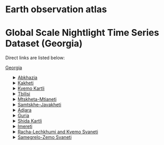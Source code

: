 # Earth observation atlas
 # Global Scale Nightlight Time Series Dataset (Georgia)
Direct links are listed below:

<a href="https://eoatlas-nightlight.s3.amazonaws.com/eoatlas-monthly-nightlight-00068.csv">Georgia</a>
<ul>
<details>
<summary><a href="https://eoatlas-nightlight.s3.amazonaws.com/eoatlas-monthly-nightlight-01245.csv">Abkhazia</a></summary>
<ul>
<ol>
<li><a href="https://eoatlas-nightlight.s3.amazonaws.com/eoatlas-monthly-nightlight-24778.csv">Gagra</a></li><li><a href="https://eoatlas-nightlight.s3.amazonaws.com/eoatlas-monthly-nightlight-24779.csv">Gudauta</a></li><li><a href="https://eoatlas-nightlight.s3.amazonaws.com/eoatlas-monthly-nightlight-24780.csv">Sokhumi</a></li><li><a href="https://eoatlas-nightlight.s3.amazonaws.com/eoatlas-monthly-nightlight-24781.csv">Gulripshi</a></li><li><a href="https://eoatlas-nightlight.s3.amazonaws.com/eoatlas-monthly-nightlight-24782.csv">Ochamchire</a></li><li><a href="https://eoatlas-nightlight.s3.amazonaws.com/eoatlas-monthly-nightlight-24784.csv">Gali</a></li></ul>
</ol>
</details>
<details>
<summary><a href="https://eoatlas-nightlight.s3.amazonaws.com/eoatlas-monthly-nightlight-01246.csv">Kakheti</a></summary>
<ul>
<ol>
<li><a href="https://eoatlas-nightlight.s3.amazonaws.com/eoatlas-monthly-nightlight-24836.csv">Akhmeta</a></li><li><a href="https://eoatlas-nightlight.s3.amazonaws.com/eoatlas-monthly-nightlight-24837.csv">Telavi</a></li><li><a href="https://eoatlas-nightlight.s3.amazonaws.com/eoatlas-monthly-nightlight-24840.csv">Sagarejo</a></li><li><a href="https://eoatlas-nightlight.s3.amazonaws.com/eoatlas-monthly-nightlight-24841.csv">Qvareli</a></li><li><a href="https://eoatlas-nightlight.s3.amazonaws.com/eoatlas-monthly-nightlight-24842.csv">Gurjaani</a></li><li><a href="https://eoatlas-nightlight.s3.amazonaws.com/eoatlas-monthly-nightlight-24843.csv">Lagodekhi</a></li><li><a href="https://eoatlas-nightlight.s3.amazonaws.com/eoatlas-monthly-nightlight-24844.csv">Sighnaghi</a></li><li><a href="https://eoatlas-nightlight.s3.amazonaws.com/eoatlas-monthly-nightlight-24845.csv">Dedoplis Tskaro</a></li></ul>
</ol>
</details>
<details>
<summary><a href="https://eoatlas-nightlight.s3.amazonaws.com/eoatlas-monthly-nightlight-01247.csv">Kvemo Kartli</a></summary>
<ul>
<ol>
<li><a href="https://eoatlas-nightlight.s3.amazonaws.com/eoatlas-monthly-nightlight-24825.csv">Dmanisi</a></li><li><a href="https://eoatlas-nightlight.s3.amazonaws.com/eoatlas-monthly-nightlight-24826.csv">Tsalka</a></li><li><a href="https://eoatlas-nightlight.s3.amazonaws.com/eoatlas-monthly-nightlight-24827.csv">Bolnisi</a></li><li><a href="https://eoatlas-nightlight.s3.amazonaws.com/eoatlas-monthly-nightlight-24828.csv">Tetri Sqaro</a></li><li><a href="https://eoatlas-nightlight.s3.amazonaws.com/eoatlas-monthly-nightlight-24835.csv">Marneuli</a></li><li><a href="https://eoatlas-nightlight.s3.amazonaws.com/eoatlas-monthly-nightlight-24839.csv">Gardabani</a></li></ul>
</ol>
</details>
<details>
<summary><a href="https://eoatlas-nightlight.s3.amazonaws.com/eoatlas-monthly-nightlight-01248.csv">Tbilisi</a></summary>
<ul>
<ol>
<li><a href="https://eoatlas-nightlight.s3.amazonaws.com/eoatlas-monthly-nightlight-24838.csv">Tbilisi</a></li></ul>
</ol>
</details>
<details>
<summary><a href="https://eoatlas-nightlight.s3.amazonaws.com/eoatlas-monthly-nightlight-01249.csv">Mtskheta-Mtianeti</a></summary>
<ul>
<ol>
<li><a href="https://eoatlas-nightlight.s3.amazonaws.com/eoatlas-monthly-nightlight-24830.csv">Akhalgori</a></li><li><a href="https://eoatlas-nightlight.s3.amazonaws.com/eoatlas-monthly-nightlight-24831.csv">Kazbegi</a></li><li><a href="https://eoatlas-nightlight.s3.amazonaws.com/eoatlas-monthly-nightlight-24832.csv">Dusheti</a></li><li><a href="https://eoatlas-nightlight.s3.amazonaws.com/eoatlas-monthly-nightlight-24833.csv">Tianeti</a></li><li><a href="https://eoatlas-nightlight.s3.amazonaws.com/eoatlas-monthly-nightlight-24834.csv">Mtskheta</a></li></ul>
</ol>
</details>
<details>
<summary><a href="https://eoatlas-nightlight.s3.amazonaws.com/eoatlas-monthly-nightlight-01250.csv">Samtskhe–Javakheti</a></summary>
<ul>
<ol>
<li><a href="https://eoatlas-nightlight.s3.amazonaws.com/eoatlas-monthly-nightlight-24813.csv">Adigeni</a></li><li><a href="https://eoatlas-nightlight.s3.amazonaws.com/eoatlas-monthly-nightlight-24816.csv">Akhaltsikhe</a></li><li><a href="https://eoatlas-nightlight.s3.amazonaws.com/eoatlas-monthly-nightlight-24817.csv">Aspindza</a></li><li><a href="https://eoatlas-nightlight.s3.amazonaws.com/eoatlas-monthly-nightlight-24818.csv">Borjomi</a></li><li><a href="https://eoatlas-nightlight.s3.amazonaws.com/eoatlas-monthly-nightlight-24823.csv">Akhalkalaki</a></li><li><a href="https://eoatlas-nightlight.s3.amazonaws.com/eoatlas-monthly-nightlight-24824.csv">Ninotsminda</a></li></ul>
</ol>
</details>
<details>
<summary><a href="https://eoatlas-nightlight.s3.amazonaws.com/eoatlas-monthly-nightlight-01251.csv">Adjara</a></summary>
<ul>
<ol>
<li><a href="https://eoatlas-nightlight.s3.amazonaws.com/eoatlas-monthly-nightlight-24806.csv">Kobuleti</a></li><li><a href="https://eoatlas-nightlight.s3.amazonaws.com/eoatlas-monthly-nightlight-24807.csv">Khelvachauri</a></li><li><a href="https://eoatlas-nightlight.s3.amazonaws.com/eoatlas-monthly-nightlight-24808.csv">Keda</a></li><li><a href="https://eoatlas-nightlight.s3.amazonaws.com/eoatlas-monthly-nightlight-24814.csv">Khulo</a></li><li><a href="https://eoatlas-nightlight.s3.amazonaws.com/eoatlas-monthly-nightlight-24815.csv">Shuakhevi</a></li></ul>
</ol>
</details>
<details>
<summary><a href="https://eoatlas-nightlight.s3.amazonaws.com/eoatlas-monthly-nightlight-01252.csv">Guria</a></summary>
<ul>
<ol>
<li><a href="https://eoatlas-nightlight.s3.amazonaws.com/eoatlas-monthly-nightlight-24795.csv">Lanchkhuti</a></li><li><a href="https://eoatlas-nightlight.s3.amazonaws.com/eoatlas-monthly-nightlight-24800.csv">Ozurgeti</a></li><li><a href="https://eoatlas-nightlight.s3.amazonaws.com/eoatlas-monthly-nightlight-24801.csv">Chokhatauri</a></li></ul>
</ol>
</details>
<details>
<summary><a href="https://eoatlas-nightlight.s3.amazonaws.com/eoatlas-monthly-nightlight-01253.csv">Shida Kartli</a></summary>
<ul>
<ol>
<li><a href="https://eoatlas-nightlight.s3.amazonaws.com/eoatlas-monthly-nightlight-24819.csv">Khashuri</a></li><li><a href="https://eoatlas-nightlight.s3.amazonaws.com/eoatlas-monthly-nightlight-24820.csv">Kareli</a></li><li><a href="https://eoatlas-nightlight.s3.amazonaws.com/eoatlas-monthly-nightlight-24821.csv">Java</a></li><li><a href="https://eoatlas-nightlight.s3.amazonaws.com/eoatlas-monthly-nightlight-24822.csv">Gori</a></li><li><a href="https://eoatlas-nightlight.s3.amazonaws.com/eoatlas-monthly-nightlight-24829.csv">Kaspi</a></li></ul>
</ol>
</details>
<details>
<summary><a href="https://eoatlas-nightlight.s3.amazonaws.com/eoatlas-monthly-nightlight-01254.csv">Imereti</a></summary>
<ul>
<ol>
<li><a href="https://eoatlas-nightlight.s3.amazonaws.com/eoatlas-monthly-nightlight-24793.csv">Khoni</a></li><li><a href="https://eoatlas-nightlight.s3.amazonaws.com/eoatlas-monthly-nightlight-24796.csv">Samtredia</a></li><li><a href="https://eoatlas-nightlight.s3.amazonaws.com/eoatlas-monthly-nightlight-24797.csv">Tsqaltubo</a></li><li><a href="https://eoatlas-nightlight.s3.amazonaws.com/eoatlas-monthly-nightlight-24799.csv">Tkibuli</a></li><li><a href="https://eoatlas-nightlight.s3.amazonaws.com/eoatlas-monthly-nightlight-24802.csv">Vani</a></li><li><a href="https://eoatlas-nightlight.s3.amazonaws.com/eoatlas-monthly-nightlight-24803.csv">Baghdati</a></li><li><a href="https://eoatlas-nightlight.s3.amazonaws.com/eoatlas-monthly-nightlight-24804.csv">Zestaponi</a></li><li><a href="https://eoatlas-nightlight.s3.amazonaws.com/eoatlas-monthly-nightlight-24805.csv">Terjola</a></li><li><a href="https://eoatlas-nightlight.s3.amazonaws.com/eoatlas-monthly-nightlight-24810.csv">Sachkhere</a></li><li><a href="https://eoatlas-nightlight.s3.amazonaws.com/eoatlas-monthly-nightlight-24811.csv">Chiatura</a></li><li><a href="https://eoatlas-nightlight.s3.amazonaws.com/eoatlas-monthly-nightlight-24812.csv">Kharagauli</a></li></ul>
</ol>
</details>
<details>
<summary><a href="https://eoatlas-nightlight.s3.amazonaws.com/eoatlas-monthly-nightlight-01255.csv">Racha-Lechkhumi and Kvemo Svaneti</a></summary>
<ul>
<ol>
<li><a href="https://eoatlas-nightlight.s3.amazonaws.com/eoatlas-monthly-nightlight-24787.csv">Lentekhi</a></li><li><a href="https://eoatlas-nightlight.s3.amazonaws.com/eoatlas-monthly-nightlight-24792.csv">Tsageri</a></li><li><a href="https://eoatlas-nightlight.s3.amazonaws.com/eoatlas-monthly-nightlight-24798.csv">Ambrolauri</a></li><li><a href="https://eoatlas-nightlight.s3.amazonaws.com/eoatlas-monthly-nightlight-24809.csv">Oni</a></li></ul>
</ol>
</details>
<details>
<summary><a href="https://eoatlas-nightlight.s3.amazonaws.com/eoatlas-monthly-nightlight-01256.csv">Samegrelo-Zemo Svaneti</a></summary>
<ul>
<ol>
<li><a href="https://eoatlas-nightlight.s3.amazonaws.com/eoatlas-monthly-nightlight-24783.csv">Mestia</a></li><li><a href="https://eoatlas-nightlight.s3.amazonaws.com/eoatlas-monthly-nightlight-24785.csv">Tsalenjikha</a></li><li><a href="https://eoatlas-nightlight.s3.amazonaws.com/eoatlas-monthly-nightlight-24786.csv">Zugdidi</a></li><li><a href="https://eoatlas-nightlight.s3.amazonaws.com/eoatlas-monthly-nightlight-24788.csv">Chkhorotsku</a></li><li><a href="https://eoatlas-nightlight.s3.amazonaws.com/eoatlas-monthly-nightlight-24789.csv">Khobi</a></li><li><a href="https://eoatlas-nightlight.s3.amazonaws.com/eoatlas-monthly-nightlight-24790.csv">Senaki</a></li><li><a href="https://eoatlas-nightlight.s3.amazonaws.com/eoatlas-monthly-nightlight-24791.csv">Martvili</a></li><li><a href="https://eoatlas-nightlight.s3.amazonaws.com/eoatlas-monthly-nightlight-24794.csv">Abasha</a></li></ul>
</ol>
</details>
